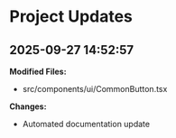 
# Project Updates

## 2025-09-27 14:52:57

**Modified Files:**
- src/components/ui/CommonButton.tsx

**Changes:**
- Automated documentation update



